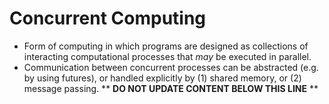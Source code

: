 Concurrent Computing
====================

* Form of computing in which programs are designed as collections of interacting computational processes that _may_ be executed in parallel.
* Communication between concurrent processes can be abstracted (e.g. by using futures), or handled explicitly by (1) shared memory, or (2) message passing.
** **DO NOT UPDATE CONTENT BELOW THIS LINE** **


